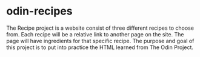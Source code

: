 # odin-recipes
The Recipe project is a website consist of three different recipes to choose from. Each recipe will be a relative link to another page on the site. The page will have ingredients for that specific recipe. The purpose and goal of this project is to put into practice the HTML learned from The Odin Project.